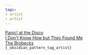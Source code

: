 ```yaml
---
tags:
- artist
- artist
---
```

   
[Panic! at the Disco](./Panic%21%20at%20the%20Disco.md)   
[I Don't Know How but They Found Me](./I%20Don%27t%20Know%20How%20but%20They%20Found%20Me.md)   
[The Brobecks](/not_created.md)   
`{_obsidian_pattern_tag_artist}`